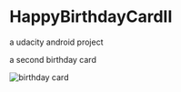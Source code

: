 # HappyBirthdayCardII
a udacity android project

a second birthday card

![birthday card](https://user-images.githubusercontent.com/16841620/40668485-9c2209e0-6332-11e8-8f8b-5e03f507d0e5.png)
